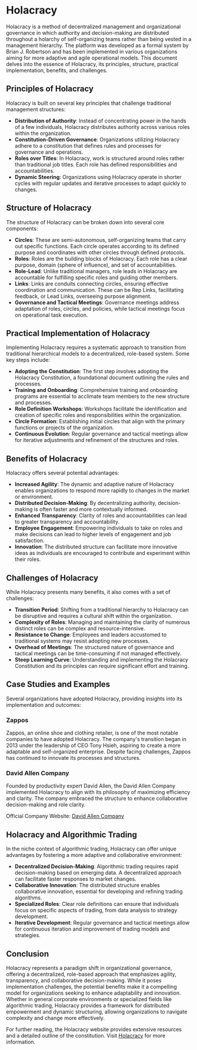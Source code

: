 # Holacracy

Holacracy is a method of decentralized management and organizational governance in which authority and decision-making are distributed throughout a holarchy of self-organizing teams rather than being vested in a management hierarchy. The platform was developed as a formal system by Brian J. Robertson and has been implemented in various organizations aiming for more adaptive and agile operational models. This document delves into the essence of Holacracy, its principles, structure, practical implementation, benefits, and challenges.

## Principles of Holacracy

Holacracy is built on several key principles that challenge traditional management structures:
- **Distribution of Authority**: Instead of concentrating power in the hands of a few individuals, Holacracy distributes authority across various roles within the organization.
- **Constitution-Driven Governance**: Organizations utilizing Holacracy adhere to a constitution that defines rules and processes for governance and operations.
- **Roles over Titles**: In Holacracy, work is structured around roles rather than traditional job titles. Each role has defined responsibilities and accountabilities.
- **Dynamic Steering**: Organizations using Holacracy operate in shorter cycles with regular updates and iterative processes to adapt quickly to changes.

## Structure of Holacracy

The structure of Holacracy can be broken down into several core components:
- **Circles**: These are semi-autonomous, self-organizing teams that carry out specific functions. Each circle operates according to its defined purpose and coordinates with other circles through defined protocols.
- **Roles**: Roles are the building blocks of Holacracy. Each role has a clear purpose, domain (sphere of influence), and set of accountabilities. 
- **Role-Lead**: Unlike traditional managers, role leads in Holacracy are accountable for fulfilling specific roles and guiding other members.
- **Links**: Links are conduits connecting circles, ensuring effective coordination and communication. These can be Rep Links, facilitating feedback, or Lead Links, overseeing purpose alignment.
- **Governance and Tactical Meetings**: Governance meetings address adaptation of roles, circles, and policies, while tactical meetings focus on operational task execution.

## Practical Implementation of Holacracy

Implementing Holacracy requires a systematic approach to transition from traditional hierarchical models to a decentralized, role-based system. Some key steps include:
- **Adopting the Constitution**: The first step involves adopting the Holacracy Constitution, a foundational document outlining the rules and processes.
- **Training and Onboarding**: Comprehensive training and onboarding programs are essential to acclimate team members to the new structure and processes.
- **Role Definition Workshops**: Workshops facilitate the identification and creation of specific roles and responsibilities within the organization.
- **Circle Formation**: Establishing initial circles that align with the primary functions or projects of the organization.
- **Continuous Evolution**: Regular governance and tactical meetings allow for iterative adjustments and refinement of the structures and roles.

## Benefits of Holacracy

Holacracy offers several potential advantages:
- **Increased Agility**: The dynamic and adaptive nature of Holacracy enables organizations to respond more rapidly to changes in the market or environment.
- **Distributed Decision-Making**: By decentralizing authority, decision-making is often faster and more contextually informed.
- **Enhanced Transparency**: Clarity of roles and accountabilities can lead to greater transparency and accountability.
- **Employee Engagement**: Empowering individuals to take on roles and make decisions can lead to higher levels of engagement and job satisfaction.
- **Innovation**: The distributed structure can facilitate more innovative ideas as individuals are encouraged to contribute and experiment within their roles.

## Challenges of Holacracy

While Holacracy presents many benefits, it also comes with a set of challenges:
- **Transition Period**: Shifting from a traditional hierarchy to Holacracy can be disruptive and requires a cultural shift within the organization.
- **Complexity of Roles**: Managing and maintaining the clarity of numerous distinct roles can be complex and resource-intensive.
- **Resistance to Change**: Employees and leaders accustomed to traditional systems may resist adopting new processes.
- **Overhead of Meetings**: The structured nature of governance and tactical meetings can be time-consuming if not managed effectively.
- **Steep Learning Curve**: Understanding and implementing the Holacracy Constitution and its principles can require significant effort and training.

## Case Studies and Examples

Several organizations have adopted Holacracy, providing insights into its implementation and outcomes:

### Zappos
Zappos, an online shoe and clothing retailer, is one of the most notable companies to have adopted Holacracy. The company's transition began in 2013 under the leadership of CEO Tony Hsieh, aspiring to create a more adaptable and self-organized enterprise. Despite facing challenges, Zappos has continued to innovate its processes and structures.

### David Allen Company
Founded by productivity expert David Allen, the David Allen Company implemented Holacracy to align with its philosophy of maximizing efficiency and clarity. The company embraced the structure to enhance collaborative decision-making and role clarity.

Official Company Website: [David Allen Company](https://gettingthingsdone.com)

## Holacracy and Algorithmic Trading

In the niche context of algorithmic trading, Holacracy can offer unique advantages by fostering a more adaptive and collaborative environment:
- **Decentralized Decision-Making**: Algorithmic trading requires rapid decision-making based on emerging data. A decentralized approach can facilitate faster responses to market changes.
- **Collaborative Innovation**: The distributed structure enables collaborative innovation, essential for developing and refining trading algorithms.
- **Specialized Roles**: Clear role definitions can ensure that individuals focus on specific aspects of trading, from data analysis to strategy development.
- **Iterative Development**: Regular governance and tactical meetings allow for continuous iteration and improvement of trading models and strategies.

## Conclusion

Holacracy represents a paradigm shift in organizational governance, offering a decentralized, role-based approach that emphasizes agility, transparency, and collaborative decision-making. While it poses implementation challenges, the potential benefits make it a compelling model for organizations seeking to enhance adaptability and innovation. Whether in general corporate environments or specialized fields like algorithmic trading, Holacracy provides a framework for distributed empowerment and dynamic structuring, allowing organizations to navigate complexity and change more effectively.

For further reading, the Holacracy website provides extensive resources and a detailed outline of the constitution. Visit [Holacracy](http://www.holacracy.org) for more information.